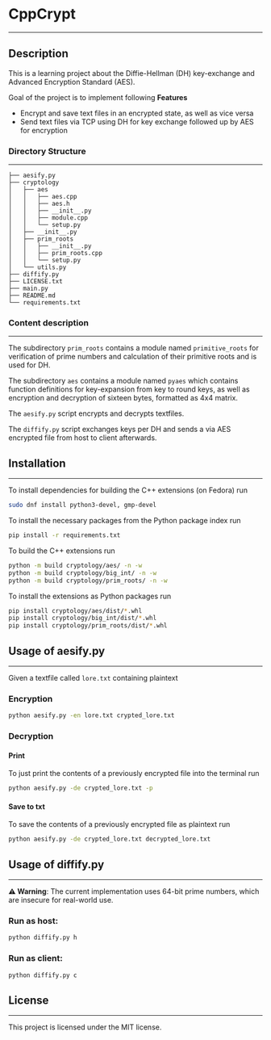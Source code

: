 # CppCrypt

---

## Description

This is a learning project about the Diffie-Hellman (DH) key-exchange and Advanced Encryption Standard (AES).

Goal of the project is to implement following **Features**
- Encrypt and save text files in an encrypted state, as well as vice versa
- Send text files via TCP using DH for key exchange followed up by AES for encryption

### Directory Structure

---

```plaintext
├── aesify.py
├── cryptology
│   ├── aes
│   │   ├── aes.cpp
│   │   ├── aes.h
│   │   ├── __init__.py
│   │   ├── module.cpp
│   │   └── setup.py
│   ├── __init__.py
│   ├── prim_roots
│   │   ├── __init__.py
│   │   ├── prim_roots.cpp
│   │   └── setup.py
│   └── utils.py
├── diffify.py
├── LICENSE.txt
├── main.py
├── README.md
└── requirements.txt
```

### Content description

---

The subdirectory `prim_roots` contains a module named `primitive_roots` for verification of prime numbers and calculation of their primitive roots and is used for DH.

The subdirectory `aes` contains a module named `pyaes` which contains function definitions for key-expansion from key to round keys, as well as encryption and decryption of sixteen bytes, formatted as 4x4 matrix.

The `aesify.py` script encrypts and decrypts textfiles.

The `diffify.py` script exchanges keys per DH and sends a via AES encrypted file from host to client afterwards.

## Installation

--- 
To install dependencies for building the C++ extensions (on Fedora) run

```bash 
sudo dnf install python3-devel, gmp-devel
```

To install the necessary packages from the Python package index run

```bash
pip install -r requirements.txt
```

To build the C++ extensions run

```bash
python -m build cryptology/aes/ -n -w
python -m build cryptology/big_int/ -n -w
python -m build cryptology/prim_roots/ -n -w
```

To install the extensions as Python packages run

```bash
pip install cryptology/aes/dist/*.whl
pip install cryptology/big_int/dist/*.whl
pip install cryptology/prim_roots/dist/*.whl
```

## Usage of aesify.py

---

Given a textfile called `lore.txt` containing plaintext

### Encryption

```bash
python aesify.py -en lore.txt crypted_lore.txt 
```

### Decryption

#### Print

To just print the contents of a previously encrypted file into the terminal run

```bash
python aesify.py -de crypted_lore.txt -p
```

#### Save to txt

To save the contents of a previously encrypted file as plaintext run

```bash
python aesify.py -de crypted_lore.txt decrypted_lore.txt
```

## Usage of diffify.py

---

**⚠ Warning**: The current implementation uses 64-bit prime numbers, which are insecure for real-world use.

### Run as host:

```bash
python diffify.py h
```

### Run as client:

```bash
python diffify.py c
```

## License 

---

This project is licensed under the MIT license.

